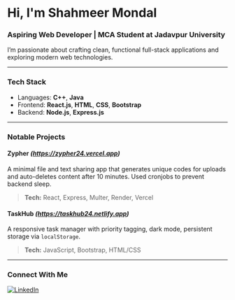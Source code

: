 # Hi, I'm Shahmeer Mondal

### Aspiring Web Developer | MCA Student at Jadavpur University

I’m passionate about crafting clean, functional full-stack applications and exploring modern web technologies.

---

### Tech Stack

-  Languages: **C++**, **Java**
-  Frontend: **React.js**, **HTML**, **CSS**, **Bootstrap**
-  Backend: **Node.js**, **Express.js**

---

### Notable Projects

#### Zypher *(https://zypher24.vercel.app)*
A minimal file and text sharing app that generates unique codes for uploads and auto-deletes content after 10 minutes. Used cronjobs to prevent backend sleep.

> **Tech:** React, Express, Multer, Render, Vercel

#### TaskHub *(https://taskhub24.netlify.app)*
A responsive task manager with priority tagging, dark mode, persistent storage via `localStorage`.

> **Tech:** JavaScript, Bootstrap, HTML/CSS

---

### Connect With Me

[![LinkedIn](https://img.shields.io/badge/-LinkedIn-0077B5?style=for-the-badge&logo=linkedin&labelColor=0077B5&color=0077B5)](https://www.linkedin.com/in/shahmeer24mondal/)
